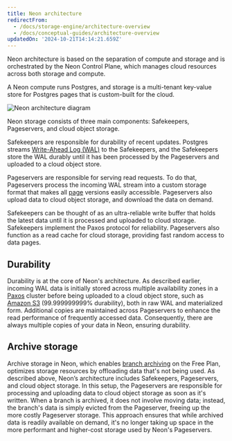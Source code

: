 ```yaml
---
title: Neon architecture
redirectFrom:
  - /docs/storage-engine/architecture-overview
  - /docs/conceptual-guides/architecture-overview
updatedOn: '2024-10-21T14:14:21.659Z'
---
```


Neon architecture is based on the separation of compute and storage and is orchestrated by the Neon Control Plane, which manages cloud resources across both storage and compute.

A Neon compute runs Postgres, and storage is a multi-tenant key-value store for Postgres pages that is custom-built for the cloud.

![Neon architecture diagram](/docs/introduction/neon_architecture_4.jpg)

Neon storage consists of three main components: Safekeepers, Pageservers, and cloud object storage.

Safekeepers are responsible for durability of recent updates.
Postgres streams [Write-Ahead Log (WAL)](/docs/reference/glossary#wal) to the Safekeepers, and the Safekeepers store the WAL durably until it has been processed by the Pageservers and uploaded to a cloud object store.

Pageservers are responsible for serving read requests. To do that, Pageservers process the incoming WAL stream into a custom storage format that makes all [page](/docs/reference/glossary#page) versions easily accessible. Pageservers also upload data to cloud object storage, and download the data on demand.

Safekeepers can be thought of as an ultra-reliable write buffer that holds the latest data until it is processed and uploaded to cloud storage. Safekeepers implement the Paxos protocol for reliability. Pageservers also function as a read cache for cloud storage, providing fast random access to data pages.

## Durability

Durability is at the core of Neon's architecture. As described earlier, incoming WAL data is initially stored across multiple availability zones in a [Paxos](<https://en.wikipedia.org/wiki/Paxos_(computer_science)>) cluster before being uploaded to a cloud object store, such as [Amazon S3](https://aws.amazon.com/s3/) (99.999999999% durability), both in raw WAL and materialized form. Additional copies are maintained across Pageservers to enhance the read performance of frequently accessed data. Consequently, there are always multiple copies of your data in Neon, ensuring durability.

## Archive storage

Archive storage in Neon, which enables [branch archiving](/docs/guides/branch-archiving) on the Free Plan, optimizes storage resources by offloading data that's not being used. As described above, Neon’s architecture includes Safekeepers, Pageservers, and cloud object storage. In this setup, the Pageservers are responsible for processing and uploading data to cloud object storage as soon as it's written. When a branch is archived, it does not involve moving data; instead, the branch's data is simply evicted from the Pageserver, freeing up the more costly Pageserver storage. This approach ensures that while archived data is readily available on demand, it's no longer taking up space in the more performant and higher-cost storage used by Neon's Pageservers.
